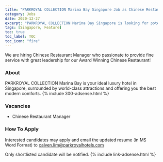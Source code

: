 ```yaml
---
title: "PARKROYAL COLLECTION Marina Bay Singapore Job as Chinese Restaurant Manager" 
category: Jobs 
date: 2020-12-27
excerpt: "PARKROYAL COLLECTION Marina Bay Singapore is looking for potential candidates for Chinese Restaurant Manager position" 
tags: [Singapore, Feature] 
toc: true 
toc_label: TOC 
toc_icon: "fire" 
--- 
```


We are hiring Chinese Restaurant Manager who passionate to provide fine service with great leadership for our Award Winning Chinese Restaurant! 

### About
PARKROYAL COLLECTION Marina Bay is your ideal luxury hotel in Singapore, surrounded by world-class attractions and offering you the best modern comforts.
{% include 300-adsense.html %} 

### Vacancies
- Chinese Restaurant Manager

### How To Apply
Interested candidates may apply and email the updated resume (in MS Word Format) to calven.lim@parkroyalhotels.com

Only shortlisted candidate will be notified.
{% include link-adsense.html %} 